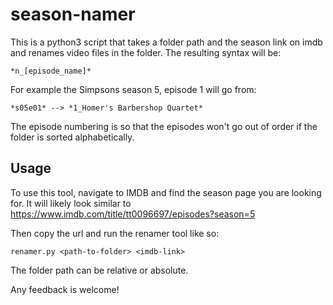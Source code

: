 # season-namer

This is a python3 script that takes a folder path and the season link on imdb and renames video files in the folder. The resulting syntax will be:

    *n_[episode_name]* 
   
For example the Simpsons season 5, episode 1 will go from:

    *s05e01* --> *1_Homer's Barbershop Quartet*
    
The episode numbering is so that the episodes won't go out of order if the folder is sorted alphabetically.   
 
## Usage

To use this tool, navigate to IMDB and find the season page you are looking for. It will likely look similar to https://www.imdb.com/title/tt0096697/episodes?season=5

Then copy the url and run the renamer tool like so:

    renamer.py <path-to-folder> <imdb-link>
    
The folder path can be relative or absolute. 

Any feedback is welcome!
